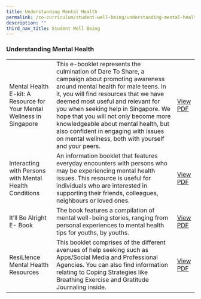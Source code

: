 ```yaml
---
title: Understanding Mental Health
permalink: /co-curriculum/student-well-being/understanding-mental-health/
description: ""
third_nav_title: Student Well Being
---
```

### Understanding Mental Health


|  |  |  |
|---|---|---|
| Mental Health E-kit: A Resource for Your Mental Wellness in Singapore | This e-booklet represents the culmination of Dare To Share, a campaign about promoting awareness around mental health for male teens. In it, you will find resources that we have deemed most useful and relevant for you when seeking help in Singapore. We hope that you will not only become more knowledgeable about mental health, but also confident in engaging with issues on mental wellness, both with yourself and your peers. | [View PDF](https://drive.google.com/file/d/1AYOsmmjc9M1YnbTaRbFe66DGQJhTi2pK/view?usp=sharing) |
| Interacting with Persons with Mental Health Conditions | An information booklet that features everyday encounters with persons who may be experiencing mental health issues. This resource is useful for individuals who are interested in supporting their friends, colleagues, neighbours or loved ones. | [View PDF](https://drive.google.com/file/d/1SyRH9BH3j2abhSl1amjcfPEQgUz-8Voh/view?usp=sharing) |
| It’ll Be Alright<br>E- Book | The book features a compilation of mental well-being stories, ranging from personal experiences to mental health tips for youths, by youths. | [View PDF](https://drive.google.com/file/d/1MH7SX4qQpgy3tdYTZCajGMVM6vzyJ3Yv/view?usp=sharing) |
| ResiL!ence Mental Health Resources | This booklet comprises of the different avenues of help seeking such as Apps/Social Media and Professional Agencies. You can also find information relating to Coping Strategies like Breathing Exercise and Gratitude Journaling inside. | [View PDF](https://drive.google.com/file/d/1AtNMQNvIgakSncrXd14r43XkfSJ3Nml2/view?usp=sharing) |